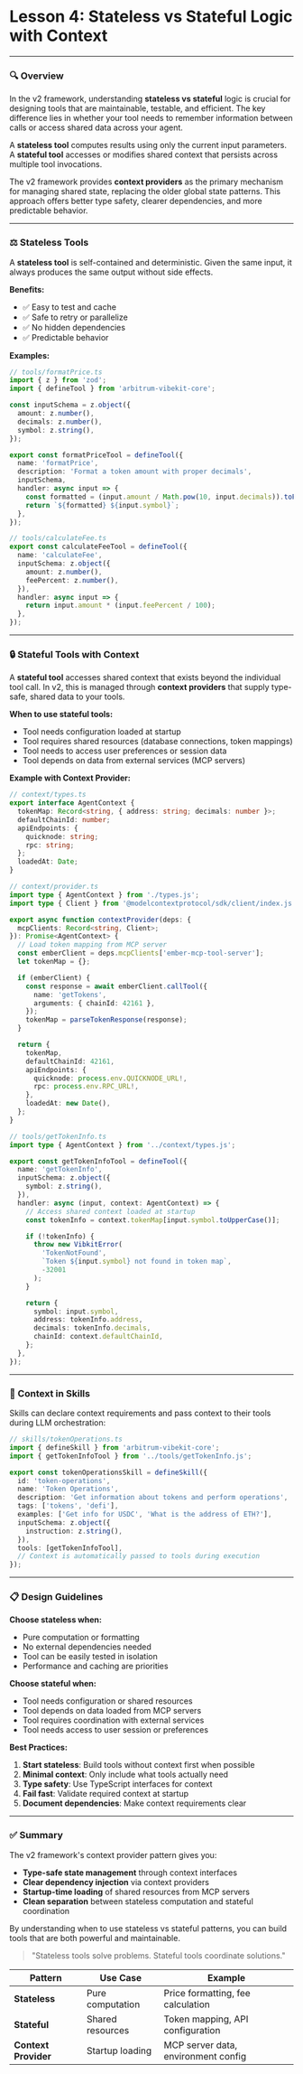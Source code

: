 # **Lesson 4: Stateless vs Stateful Logic with Context**

---

### 🔍 Overview

In the v2 framework, understanding **stateless vs stateful** logic is crucial for designing tools that are maintainable, testable, and efficient. The key difference lies in whether your tool needs to remember information between calls or access shared data across your agent.

A **stateless tool** computes results using only the current input parameters. A **stateful tool** accesses or modifies shared context that persists across multiple tool invocations.

The v2 framework provides **context providers** as the primary mechanism for managing shared state, replacing the older global state patterns. This approach offers better type safety, clearer dependencies, and more predictable behavior.

---

### ⚖️ Stateless Tools

A **stateless tool** is self-contained and deterministic. Given the same input, it always produces the same output without side effects.

**Benefits:**

- ✅ Easy to test and cache
- ✅ Safe to retry or parallelize
- ✅ No hidden dependencies
- ✅ Predictable behavior

**Examples:**

```ts
// tools/formatPrice.ts
import { z } from 'zod';
import { defineTool } from 'arbitrum-vibekit-core';

const inputSchema = z.object({
  amount: z.number(),
  decimals: z.number(),
  symbol: z.string(),
});

export const formatPriceTool = defineTool({
  name: 'formatPrice',
  description: 'Format a token amount with proper decimals',
  inputSchema,
  handler: async input => {
    const formatted = (input.amount / Math.pow(10, input.decimals)).toFixed(4);
    return `${formatted} ${input.symbol}`;
  },
});
```

```ts
// tools/calculateFee.ts
export const calculateFeeTool = defineTool({
  name: 'calculateFee',
  inputSchema: z.object({
    amount: z.number(),
    feePercent: z.number(),
  }),
  handler: async input => {
    return input.amount * (input.feePercent / 100);
  },
});
```

---

### 🔒 Stateful Tools with Context

A **stateful tool** accesses shared context that exists beyond the individual tool call. In v2, this is managed through **context providers** that supply type-safe, shared data to your tools.

**When to use stateful tools:**

- Tool needs configuration loaded at startup
- Tool requires shared resources (database connections, token mappings)
- Tool needs to access user preferences or session data
- Tool depends on data from external services (MCP servers)

**Example with Context Provider:**

```ts
// context/types.ts
export interface AgentContext {
  tokenMap: Record<string, { address: string; decimals: number }>;
  defaultChainId: number;
  apiEndpoints: {
    quicknode: string;
    rpc: string;
  };
  loadedAt: Date;
}
```

```ts
// context/provider.ts
import type { AgentContext } from './types.js';
import type { Client } from '@modelcontextprotocol/sdk/client/index.js';

export async function contextProvider(deps: {
  mcpClients: Record<string, Client>;
}): Promise<AgentContext> {
  // Load token mapping from MCP server
  const emberClient = deps.mcpClients['ember-mcp-tool-server'];
  let tokenMap = {};

  if (emberClient) {
    const response = await emberClient.callTool({
      name: 'getTokens',
      arguments: { chainId: 42161 },
    });
    tokenMap = parseTokenResponse(response);
  }

  return {
    tokenMap,
    defaultChainId: 42161,
    apiEndpoints: {
      quicknode: process.env.QUICKNODE_URL!,
      rpc: process.env.RPC_URL!,
    },
    loadedAt: new Date(),
  };
}
```

```ts
// tools/getTokenInfo.ts
import type { AgentContext } from '../context/types.js';

export const getTokenInfoTool = defineTool({
  name: 'getTokenInfo',
  inputSchema: z.object({
    symbol: z.string(),
  }),
  handler: async (input, context: AgentContext) => {
    // Access shared context loaded at startup
    const tokenInfo = context.tokenMap[input.symbol.toUpperCase()];

    if (!tokenInfo) {
      throw new VibkitError(
        'TokenNotFound',
        `Token ${input.symbol} not found in token map`,
        -32001
      );
    }

    return {
      symbol: input.symbol,
      address: tokenInfo.address,
      decimals: tokenInfo.decimals,
      chainId: context.defaultChainId,
    };
  },
});
```

---

### 🔌 Context in Skills

Skills can declare context requirements and pass context to their tools during LLM orchestration:

```ts
// skills/tokenOperations.ts
import { defineSkill } from 'arbitrum-vibekit-core';
import { getTokenInfoTool } from '../tools/getTokenInfo.js';

export const tokenOperationsSkill = defineSkill({
  id: 'token-operations',
  name: 'Token Operations',
  description: 'Get information about tokens and perform operations',
  tags: ['tokens', 'defi'],
  examples: ['Get info for USDC', 'What is the address of ETH?'],
  inputSchema: z.object({
    instruction: z.string(),
  }),
  tools: [getTokenInfoTool],
  // Context is automatically passed to tools during execution
});
```

---

### 📋 Design Guidelines

**Choose stateless when:**

- Pure computation or formatting
- No external dependencies needed
- Tool can be easily tested in isolation
- Performance and caching are priorities

**Choose stateful when:**

- Tool needs configuration or shared resources
- Tool depends on data loaded from MCP servers
- Tool requires coordination with external services
- Tool needs access to user session or preferences

**Best Practices:**

1. **Start stateless**: Build tools without context first when possible
2. **Minimal context**: Only include what tools actually need
3. **Type safety**: Use TypeScript interfaces for context
4. **Fail fast**: Validate required context at startup
5. **Document dependencies**: Make context requirements clear

---

### ✅ Summary

The v2 framework's context provider pattern gives you:

- **Type-safe state management** through context interfaces
- **Clear dependency injection** via context providers
- **Startup-time loading** of shared resources from MCP servers
- **Clean separation** between stateless computation and stateful coordination

By understanding when to use stateless vs stateful patterns, you can build tools that are both powerful and maintainable.

> "Stateless tools solve problems. Stateful tools coordinate solutions."

| Pattern              | Use Case         | Example                             |
| -------------------- | ---------------- | ----------------------------------- |
| **Stateless**        | Pure computation | Price formatting, fee calculation   |
| **Stateful**         | Shared resources | Token mapping, API configuration    |
| **Context Provider** | Startup loading  | MCP server data, environment config |
